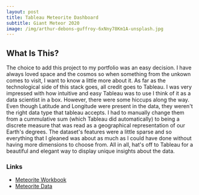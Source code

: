```yaml
---
layout: post
title: Tableau Meteorite Dashboard 
subtitle: Giant Meteor 2020 
image: /img/arthur-debons-guffroy-6xNny78Km1A-unsplash.jpg
---
```


## What Is This?  

The choice to add this project to my portfolio was an easy decision. I have always loved space and the cosmos so when something from the unkown comes to visit, I want to know 
a little more about it. As far as the technological side of this stack goes, all credit goes to Tableau. I was very impressed with how intuitive and easy Tableau was to use I 
think of it as a data scientist in a box. However, there were some hiccups along the way. Even though Latitude and Longitude were present in the data, they weren't the right 
data type that tableau accepts. I had to manually change them from a cummulative sum (which Tableau did automatically) to being a discrete measure that was read as a geographical 
representation of our Earth's degrees. The dataset's features were a little sparse and so everything that I gleaned was about as much as I could have done without having more 
dimensions to choose from. All in all, hat's off to Tableau for a beautiful and elegant way to display unique insights about the data.  

### Links  
- [Meteorite Workbook](https://public.tableau.com/profile/ethanmjansen#!/vizhome/Meteorites-EJansen/Meteorites) 
- [Meteorite Data](https://www.kaggle.com/nasa/meteorite-landings)
